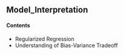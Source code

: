 ## Model_Interpretation

#### Contents
- Regularized Regression
- Understanding of Bias-Variance Tradeoff
